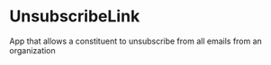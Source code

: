 # UnsubscribeLink
App that allows a constituent to unsubscribe from all emails from an organization
